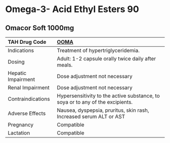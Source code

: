 # Omega-3- Acid Ethyl Esters 90

## Omacor Soft 1000mg

| TAH Drug Code      | [**OOMA**](https://www.tahsda.org.tw/drugs/hissearch.php?drug_code=OOMA)       |
|:-------------------|:-------------------------------------------------------------------------------|
| Indications        | Treatment of hypertriglyceridemia.                                             |
| Dosing             | Adult: 1-2 capsule orally twice daily after meals.                             |
| Hepatic Impairment | Dose adjustment not necessary                                                  |
| Renal Impairment   | Dose adjustment not necessary                                                  |
| Contraindications  | Hypersensitivity to the active substance, to soya or to any of the excipients. |
| Adverse Effects    | Nausea, dyspepsia, pruritus, skin rash, Increased serum ALT or AST             |
| Pregnancy          | Compatible                                                                     |
| Lactation          | Compatible                                                                     |

